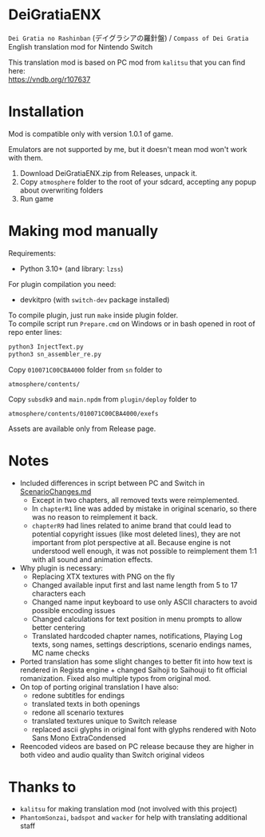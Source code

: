 # DeiGratiaENX
`Dei Gratia no Rashinban` (デイグラシアの羅針盤) / `Compass of Dei Gratia` English translation mod for Nintendo Switch

This translation mod is based on PC mod from `kalitsu` that you can find here:<br>
https://vndb.org/r107637

# Installation

Mod is compatible only with version 1.0.1 of game.

Emulators are not supported by me, but it doesn't mean mod won't work with them.

1. Download DeiGratiaENX.zip from Releases, unpack it.
2. Copy `atmosphere` folder to the root of your sdcard, accepting any popup about overwriting folders
3. Run game

# Making mod manually

Requirements:
- Python 3.10+ (and library: `lzss`)

For plugin compilation you need:
- devkitpro (with `switch-dev` package installed)

To compile plugin, just run `make` inside plugin folder.<br>
To compile script run `Prepare.cmd` on Windows or in bash opened in root of repo enter lines:
```cmd
python3 InjectText.py 
python3 sn_assembler_re.py
```

Copy `010071C00CBA4000` folder from `sn` folder to 
```
atmosphere/contents/
```
Copy `subsdk9` and `main.npdm` from `plugin/deploy` folder to
```
atmosphere/contents/010071C00CBA4000/exefs
```

Assets are available only from Release page.

# Notes
- Included differences in script between PC and Switch in [ScenarioChanges.md](./ScenarioChanges.md)
    - Except in two chapters, all removed texts were reimplemented. 
    - In `chapterR1` line was added by mistake in original scenario, so there was no reason to reimplement it back. 
    - `chapterR9` had lines related to anime brand that could lead to potential copyright issues (like most deleted lines), they are not important from plot perspective at all. Because engine is not understood well enough, it was not possible to reimplement them 1:1 with all sound and animation effects.
- Why plugin is necessary:
    - Replacing XTX textures with PNG on the fly
    - Changed available input first and last name length from 5 to 17 characters each
    - Changed name input keyboard to use only ASCII characters to avoid possible encoding issues
    - Changed calculations for text position in menu prompts to allow better centering
    - Translated hardcoded chapter names, notifications, Playing Log texts, song names, settings descriptions, scenario endings names, MC name checks
- Ported translation has some slight changes to better fit into how text is rendered in Regista engine + changed Saihoji to Saihouji to fit official romanization. Fixed also multiple typos from original mod.
- On top of porting original translation I have also:
    - redone subtitles for endings
    - translated texts in both openings
    - redone all scenario textures
    - translated textures unique to Switch release
    - replaced ascii glyphs in original font with glyphs rendered with Noto Sans Mono ExtraCondensed
- Reencoded videos are based on PC release because they are higher in both video and audio quality than Switch original videos

# Thanks to
- `kalitsu` for making translation mod (not involved with this project)
- `PhantomSonzai`, `badspot` and `wacker` for help with translating additional staff
